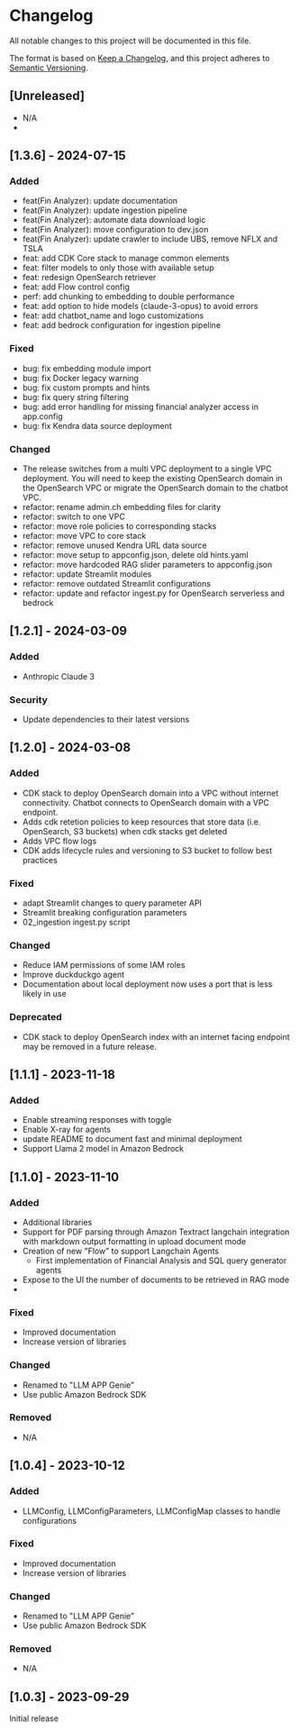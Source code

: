 # Changelog

All notable changes to this project will be documented in this file.

The format is based on [Keep a Changelog](https://keepachangelog.com/en/1.0.0/),
and this project adheres to [Semantic Versioning](https://semver.org/spec/v2.0.0.html).

## [Unreleased]

- N/A
- 

## [1.3.6] - 2024-07-15



### Added

- feat(Fin Analyzer): update documentation
- feat(Fin Analyzer): update ingestion pipeline
- feat(Fin Analyzer): automate data download logic
- feat(Fin Analyzer): move configuration to dev.json
- feat(Fin Analyzer): update crawler to include UBS, remove NFLX and TSLA
- feat: add CDK Core stack to manage common elements
- feat: filter models to only those with available setup
- feat: redesign OpenSearch retriever
- feat: add Flow control config
- perf: add chunking to embedding to double performance
- feat: add option to hide models (claude-3-opus) to avoid errors
- feat: add chatbot_name and logo customizations
- feat: add bedrock configuration for ingestion pipeline


### Fixed

- bug: fix embedding module import
- bug: fix Docker legacy warning
- bug: fix custom prompts and hints
- bug: fix query string filtering
- bug: add error handling for missing financial analyzer access in app.config
- bug: fix Kendra data source deployment

### Changed

- The release switches from a multi VPC deployment to a single VPC deployment. You will need to keep the existing OpenSearch domain in the OpenSearch VPC or migrate the OpenSearch domain to the chatbot VPC.
- refactor: rename admin.ch embedding files for clarity
- refactor: switch to one VPC
- refactor: move role policies to corresponding stacks
- refactor: move VPC to core stack
- refactor: remove unused Kendra URL data source
- refactor: move setup to appconfig.json, delete old hints.yaml
- refactor: move hardcoded RAG slider parameters to appconfig.json
- refactor: update Streamlit modules
- refactor: remove outdated Streamlit configurations
- refactor: update and refactor ingest.py for OpenSearch serverless and bedrock






## [1.2.1] - 2024-03-09

### Added

- Anthropic Claude 3

### Security

- Update dependencies to their latest versions

## [1.2.0] - 2024-03-08

### Added

- CDK stack to deploy OpenSearch domain into a VPC without internet connectivity. Chatbot connects to OpenSearch domain with a VPC endpoint.
- Adds cdk retetion policies to keep resources that store data (i.e. OpenSearch, S3 buckets) when cdk stacks get deleted
- Adds VPC flow logs
- CDK adds lifecycle rules and versioning to S3 bucket to follow best practices


### Fixed

- adapt Streamlit changes to query parameter API
- Streamlit breaking configuration parameters
- 02_ingestion ingest.py script 


### Changed

- Reduce IAM permissions of some IAM roles
- Improve duckduckgo agent
- Documentation about local deployment now uses a port that is less likely in use


### Deprecated

- CDK stack to deploy OpenSearch index with an internet facing endpoint may be removed in a future release.

## [1.1.1] - 2023-11-18

### Added

- Enable streaming responses with toggle
- Enable X-ray for agents
- update README to document fast and minimal deployment
- Support Llama 2 model in Amazon Bedrock

## [1.1.0] - 2023-11-10

### Added

- Additional libraries
- Support for PDF parsing through Amazon Textract langchain integration with markdown output formatting in upload document mode
- Creation of new "Flow" to support Langchain Agents
    - First implementation of Financial Analysis and SQL query generator agents
- Expose to the UI the number of documents to be retrieved in RAG mode
- 


### Fixed

- Improved documentation
- Increase version of libraries

### Changed

- Renamed to "LLM APP Genie"
- Use public Amazon Bedrock SDK

### Removed

- N/A

## [1.0.4] - 2023-10-12

### Added

- LLMConfig, LLMConfigParameters, LLMConfigMap classes to handle configurations

### Fixed

- Improved documentation
- Increase version of libraries

### Changed

- Renamed to "LLM APP Genie"
- Use public Amazon Bedrock SDK

### Removed

- N/A

## [1.0.3] - 2023-09-29

Initial release
